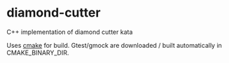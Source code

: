 # diamond-cutter
C++ implementation of diamond cutter kata

Uses [cmake](https://cmake.org/) for build. Gtest/gmock are downloaded / built automatically in CMAKE_BINARY_DIR.